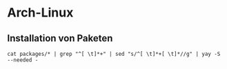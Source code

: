 # Arch-Linux

## Installation von Paketen

`cat packages/* | grep "^[ \t]*+" | sed "s/^[ \t]*+[ \t]*//g" | yay -S --needed -`

